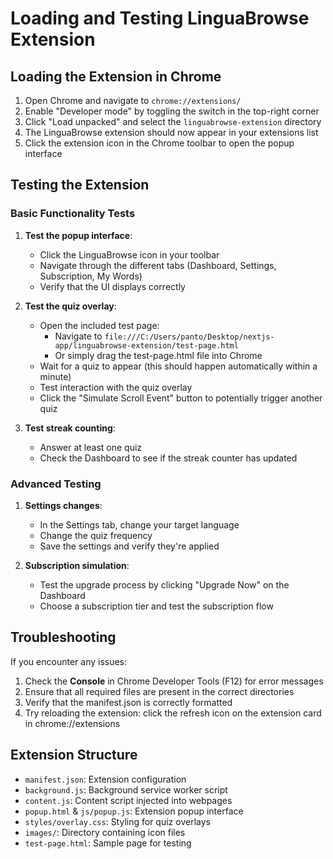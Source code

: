 # Loading and Testing LinguaBrowse Extension

## Loading the Extension in Chrome

1. Open Chrome and navigate to `chrome://extensions/`
2. Enable "Developer mode" by toggling the switch in the top-right corner
3. Click "Load unpacked" and select the `linguabrowse-extension` directory
4. The LinguaBrowse extension should now appear in your extensions list
5. Click the extension icon in the Chrome toolbar to open the popup interface

## Testing the Extension

### Basic Functionality Tests

1. **Test the popup interface**:
   - Click the LinguaBrowse icon in your toolbar
   - Navigate through the different tabs (Dashboard, Settings, Subscription, My Words)
   - Verify that the UI displays correctly

2. **Test the quiz overlay**:
   - Open the included test page:
     - Navigate to `file:///C:/Users/panto/Desktop/nextjs-app/linguabrowse-extension/test-page.html`
     - Or simply drag the test-page.html file into Chrome
   - Wait for a quiz to appear (this should happen automatically within a minute)
   - Test interaction with the quiz overlay
   - Click the "Simulate Scroll Event" button to potentially trigger another quiz

3. **Test streak counting**:
   - Answer at least one quiz 
   - Check the Dashboard to see if the streak counter has updated

### Advanced Testing

1. **Settings changes**:
   - In the Settings tab, change your target language 
   - Change the quiz frequency
   - Save the settings and verify they're applied

2. **Subscription simulation**:
   - Test the upgrade process by clicking "Upgrade Now" on the Dashboard
   - Choose a subscription tier and test the subscription flow

## Troubleshooting

If you encounter any issues:

1. Check the **Console** in Chrome Developer Tools (F12) for error messages
2. Ensure that all required files are present in the correct directories
3. Verify that the manifest.json is correctly formatted
4. Try reloading the extension: click the refresh icon on the extension card in chrome://extensions

## Extension Structure

- `manifest.json`: Extension configuration
- `background.js`: Background service worker script
- `content.js`: Content script injected into webpages
- `popup.html` & `js/popup.js`: Extension popup interface
- `styles/overlay.css`: Styling for quiz overlays
- `images/`: Directory containing icon files
- `test-page.html`: Sample page for testing
